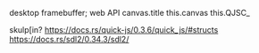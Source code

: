 desktop framebuffer; web API
canvas.title
this.canvas
this.QJSC_

skulp[in?
https://docs.rs/quick-js/0.3.6/quick_js/#structs
https://docs.rs/sdl2/0.34.3/sdl2/
